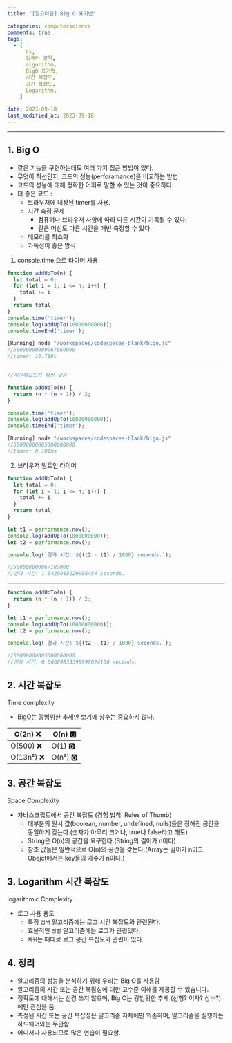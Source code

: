 ```yaml
---
title: "[알고리즘] Big O 표기법"

categories: computerscience
comments: true
tags:
  - [
      cs,
      컴퓨터 공학,
      algorithm,
      BigO 표기법,
      시간 복잡도,
      공간 복잡도,
      Logarithm,
    ]

date: 2023-09-18
last_modified_at: 2023-09-18
---
```


---

## 1. **Big O**

- 같은 기능을 구현하는데도 여러 가지 접근 방법이 있다.
- 무엇이 최선인지, 코드의 성능(perforamance)을 비교하는 방법
- 코드의 성능에 대해 정확한 어휘로 말할 수 있는 것이 중요하다.
- 더 좋은 코드 :
  - 브라우저에 내장된 timer를 사용.
  - 시간 측정 문제
    - 컴퓨터나 브라우저 사양에 따라 다른 시간이 기록될 수 있다.
    - 같은 머신도 다른 시간을 매번 측정할 수 있다.
  - 메모리를 최소화
  - 가독성이 좋은 방식

1. console.time 으로 타이머 사용

```jsx
function addUpTo(n) {
  let total = 0;
  for (let i = 1; i <= n; i++) {
    total += i;
  }
  return total;
}
console.time('timer');
console.log(addUpTo(10000000000));
console.timeEnd('timer');

[Running] node "/workspaces/codespaces-blank/bigo.js"
//50000000000067860000
//timer: 10.786s
```

---

```jsx
//시간복잡도가 훨씬 낮음

function addUpTo(n) {
  return (n * (n + 1)) / 2;
}

console.time('timer');
console.log(addUpTo(10000000000));
console.timeEnd('timer');

[Running] node "/workspaces/codespaces-blank/bigo.js"
//50000000005000000000
//timer: 0.101ms
```

2. 브라우저 빌트인 타이머

```jsx
function addUpTo(n) {
  let total = 0;
  for (let i = 1; i <= n; i++) {
    total += i;
  }
  return total;
}

let t1 = performance.now();
console.log(addUpTo(1000000000));
let t2 = performance.now();

console.log(`경과 시간: ${(t2 - t1) / 1000} seconds.`);

//500000000067109000
//경과 시간: 1.0429085229998454 seconds.
```

---

```jsx
function addUpTo(n) {
  return (n * (n + 1)) / 2;
}

let t1 = performance.now();
console.log(addUpTo(10000000000));
let t2 = performance.now();

console.log(`경과 시간: ${(t2 - t1) / 1000} seconds.`);

//50000000005000000000
//경과 시간: 0.00009833399998024106 seconds.
```

## 2. 시간 복잡도

Time complexity

- BigO는 광범위한 추세만 보기에 상수는 중요하지 않다.

| O(2n) ❌   | O(n) 🅾️  |
| ---------- | -------- |
| O(500) ❌  | O(1) 🅾️  |
| O(13n²) ❌ | O(n²) 🅾️ |

## 3. 공간 복잡도

Space Complexity

- 자바스크립트에서 공간 복잡도 (경험 법칙, Rules of Thumb)
  - 대부분의 원시 값(boolean, number, undefined, nulls)들은 정해진 공간을 동일하게 갖는다.(숫자가 아무리 크거나, true나 false라고 해도)
  - String은 O(n)의 공간을 요구한다.(String의 길이가 n이다)
  - 참조 값들은 일반적으로 O(n)의 공간을 갖는다.(Array는 길이가 n이고, Obejct에서는 key들의 개수가 n이다.)

## 3. **Logarithm 시간** 복잡도

logarithmic Complexity

- 로그 사용 용도
  - 특정 `검색` 알고리즘에는 로그 시간 복잡도와 관련된다.
  - 효율적인 `정렬` 알고리즘에는 로그가 관련있다.
  - `재귀`는 때때로 로그 공간 복잡도와 관련이 있다.

## 4. 정리

- 알고리즘의 성능을 분석하기 위해 우리는 Big O를 사용함
- 알고리즘의 시간 또는 공간 복잡성에 대한 고수준 이해를 제공할 수 있습니다.
- 정확도에 대해서는 신경 쓰지 않으며, Big O는 광범위한 추세 (선형? 이차? 상수?)에만 관심을 둠.
- 측정된 시간 또는 공간 복잡성은 알고리즘 자체에만 의존하며, 알고리즘을 실행하는 하드웨어와는 무관함.
- 어디서나 사용되므로 많은 연습이 필요함.
